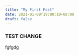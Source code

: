 ```yaml
---
title: "My First Post"
date: 2021-01-09T19:00:10+08:00
draft: false
---
```


### TEST CHANGE

fgfgdg